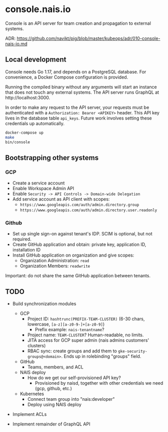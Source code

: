 # console.nais.io

Console is an API server for team creation and propagation to external systems.

ADR: https://github.com/navikt/pig/blob/master/kubeops/adr/010-console-nais-io.md


## Local development

Console needs Go 1.17, and depends on a PostgreSQL database.
For convenience, a Docker Compose configuration is provided.

Running the compiled binary without any arguments will start an instance that
does not touch any external systems. The API server runs GraphQL at http://localhost:3000.

In order to make any request to the API server, your requests must be authenticated
with a `Authorization: Bearer <APIKEY>` header. This API key lives in the database table `api_keys`.
Future work involves setting these credentials up automatically.

```sh
docker-compose up
make
bin/console
```


## Bootstrapping other systems

### GCP
* Create a service account
* Enable Workspace Admin API
* Enable `Security -> API Controls -> Domain-wide Delegation`
* Add service account as API client with scopes:
  * `https://www.googleapis.com/auth/admin.directory.group`
  * `https://www.googleapis.com/auth/admin.directory.user.readonly`

### Github
* Set up single sign-on against tenant's IDP. SCIM is optional, but not required.
* Create GitHub application and obtain: private key, application ID, installation ID
* Install GitHub application on organization and give scopes:
  * Organization Administration: `read`
  * Organization Members: `readwrite`

Important: do not share the same GitHub application between tenants.


## TODO

* Build synchronization modules
  * GCP
    * Project ID: `hashtrunc(PREFIX-TEAM-CLUSTER)` (6-30 chars, lowercase, `[a-z][a-z0-9-]+[a-z0-9]`)
      * Prefix example: `nais-tenantname`?
    * Project name: `TEAM-CLUSTER`? Human-readable, no limits.
    * JITA access for GCP super admin (nais admins customers' clusters)
    * RBAC sync: create groups and add them to `gke-security-groups@<domain>`. Ends up in rolebinding "groups" field.
  * GitHub
    * Teams, members, and ACL
  * NAIS deploy
    * How do we get our self-provisioned API key?
      * Provisioned by naisd, together with other credentials we need (gcp, github, etc.)
  * Kubernetes
    * Connect team group into "nais:developer"
    * Deploy using NAIS deploy

* Implement ACLs

* Implement remainder of GraphQL API

